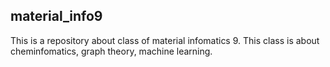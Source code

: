 ## material_info9
This is a repository about class of material infomatics 9.
This class is about cheminfomatics, graph theory, machine learning.
